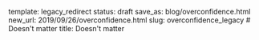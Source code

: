template: legacy_redirect
status: draft
save_as: blog/overconfidence.html
new_url: 2019/09/26/overconfidence.html
slug: overconfidence_legacy  # Doesn't matter
title: Doesn't matter
